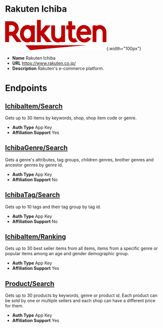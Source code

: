# Rakuten Ichiba

![Rakuten Ichiba](./RakutenIchiba/logo.svg){:width="100px"}
* **Name** Rakuten Ichiba
* **URL** https://www.rakuten.co.jp/
* **Description** Rakuten's e-commerce platform.

# Endpoints

## [IchibaItem/Search](IchibaItemSearch)
Gets up to 30 items by keywords, shop, shop item code or genre.
* **Auth Type** App Key
* **Affiliation Support** Yes

## [IchibaGenre/Search](IchibaGenreSearch)
Gets a genre's attributes, tag groups, children genres, brother genres and ancestor genres by genre id.
* **Auth Type** App Key
* **Affiliation Support** No

## [IchibaTag/Search](IchibaTagSearch)
Gets up to 10 tags and their tag group by tag id.
* **Auth Type** App Key
* **Affiliation Support** No

## [IchibaItem/Ranking](IchibaItemRanking)
Gets up to 30 best seller items from all items, items from a specific genre or popular items among an age and gender demographic group.
* **Auth Type** App Key
* **Affiliation Support** Yes

## [Product/Search](ProductSearch)
Gets up to 30 products by keywords, genre or product id. Each product can be sold by one or multiple sellers and each shop can have a different price for them.
* **Auth Type** App Key
* **Affiliation Support** Yes
